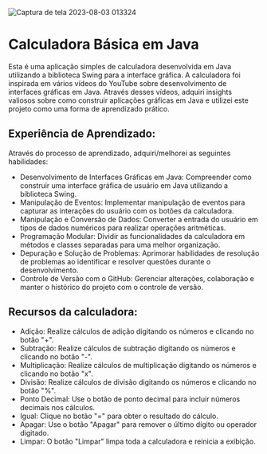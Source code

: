 
  ![Captura de tela 2023-08-03 013324](https://github.com/sandypiropo/java-basic-calculator/assets/121200148/46a7424b-8820-4315-87af-3e504b05bb01)

<body>
    <h1>Calculadora Básica em Java</h1>
    <p>
        Esta é uma aplicação simples de calculadora desenvolvida em Java utilizando a biblioteca Swing para a interface gráfica. A calculadora foi inspirada em vários vídeos do YouTube sobre desenvolvimento de interfaces gráficas em Java. Através desses vídeos, adquiri insights valiosos sobre como construir aplicações gráficas em Java e utilizei este projeto como uma forma de aprendizado prático.
    </p>
    <h2>Experiência de Aprendizado:</h2>
    <p>
        Através do processo de aprendizado, adquiri/melhorei as seguintes habilidades:
    </p>
    <ul>
        <li>Desenvolvimento de Interfaces Gráficas em Java: Compreender como construir uma interface gráfica de usuário em Java utilizando a biblioteca Swing.</li>
        <li>Manipulação de Eventos: Implementar manipulação de eventos para capturar as interações do usuário com os botões da calculadora.</li>
        <li>Manipulação e Conversão de Dados: Converter a entrada do usuário em tipos de dados numéricos para realizar operações aritméticas.</li>
        <li>Programação Modular: Dividir as funcionalidades da calculadora em métodos e classes separadas para uma melhor organização.</li>
        <li>Depuração e Solução de Problemas: Aprimorar habilidades de resolução de problemas ao identificar e resolver questões durante o desenvolvimento.</li>
        <li>Controle de Versão com o GitHub: Gerenciar alterações, colaboração e manter o histórico do projeto com o controle de versão.</li>
    </ul>    
  <h2>Recursos da calculadora:</h2>
    <ul>
        <li>Adição: Realize cálculos de adição digitando os números e clicando no botão "+".</li>
        <li>Subtração: Realize cálculos de subtração digitando os números e clicando no botão "-".</li>
        <li>Multiplicação: Realize cálculos de multiplicação digitando os números e clicando no botão "x".</li>
        <li>Divisão: Realize cálculos de divisão digitando os números e clicando no botão "%".</li>
        <li>Ponto Decimal: Use o botão de ponto decimal para incluir números decimais nos cálculos.</li>
        <li>Igual: Clique no botão "=" para obter o resultado do cálculo.</li>
        <li>Apagar: Use o botão "Apagar" para remover o último dígito ou operador digitado.</li>
        <li>Limpar: O botão "Limpar" limpa toda a calculadora e reinicia a exibição.</li>
    </ul>
</body>
</html>
